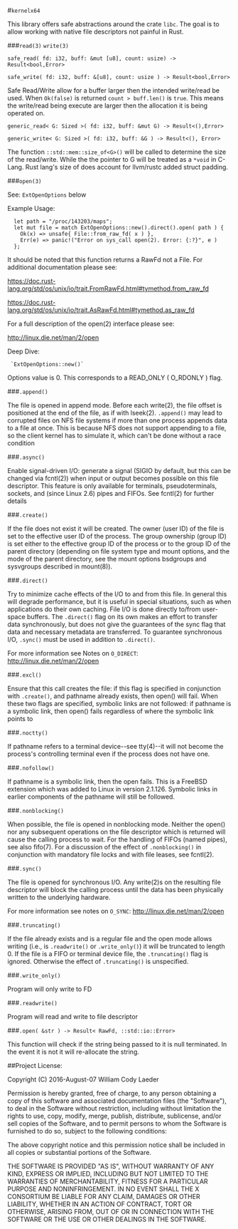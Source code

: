 #`kernelx64`


This library offers safe abstractions around the crate `libc`. The goal is to
allow working with native file descriptors not painful in Rust.

###`read(3)` `write(3)`

`safe_read( fd: i32, buff: &mut [u8], count: usize) -> Result<bool,Error>`

`safe_write( fd: i32, buff: &[u8], count: usize ) -> Result<bool,Error>`

Safe Read/Write allow for a buffer larger then the intended write/read be used.
When `Ok(false)` is returned `count > buff.len()` is `true`. This means the
write/read being execute are larger then the allocation it is being operated on.

`generic_read< G: Sized >( fd: i32, buff: &mut G) -> Result<(),Error>`

`generic_write< G: Sized >( fd: i32, buff: &G ) -> Result<(), Error>`

The function `::std::mem::size_of<G>()` will be called to determine the size
of the read/write. While the the pointer to G will be treated as a `*void` in
C-Lang. Rust lang's size of does account for llvm/rustc added struct padding.


###`open(3)`

See: `ExtOpenOptions` below

Example Usage:

      let path = "/proc/143203/maps";
      let mut file = match ExtOpenOptions::new().direct().open( path ) {
        Ok(x) => unsafe{ File::from_raw_fd( x ) },
        Err(e) => panic!("Error on sys_call open(2). Error: {:?}", e )
      };

It should be noted that this function returns a RawFd not a File. For additional
documentation please see:

https://doc.rust-lang.org/std/os/unix/io/trait.FromRawFd.html#tymethod.from_raw_fd

https://doc.rust-lang.org/std/os/unix/io/trait.AsRawFd.html#tymethod.as_raw_fd

For a full description of the open(2) interface please see:

http://linux.die.net/man/2/open


Deep Dive:

     `ExtOpenOptions::new()`

Options value is 0. This corresponds to a READ_ONLY ( O_RDONLY ) flag.

###`.append()`

The file is opened in append mode. Before each write(2), the file offset is
positioned at the end of the file, as if with lseek(2). `.append()` may lead to
corrupted files on NFS file systems if more than one process appends data to a
file at once. This is because NFS does not support appending to a file, so the
client kernel has to simulate it, which can't be done without a race condition

###`.async()`

Enable signal-driven I/O: generate a signal (SIGIO by default, but this can be
changed via fcntl(2)) when input or output becomes possible on this file
descriptor. This feature is only available for terminals, pseudoterminals,
sockets, and (since Linux 2.6) pipes and FIFOs. See fcntl(2) for further details

###`.create()`

If the file does not exist it will be created. The owner (user ID) of the file
is set to the effective user ID of the process. The group ownership (group ID)
is set either to the effective group ID of the process or to the group ID of the
parent directory (depending on file system type and mount options, and the mode
of the parent directory, see the mount options bsdgroups and sysvgroups
described in mount(8)).

###`.direct()`

Try to minimize cache effects of the I/O to and from this file. In general this
will degrade performance, but it is useful in special situations, such as when
applications do their own caching. File I/O is done directly to/from user-space
buffers. The `.direct()` flag on its own makes an effort to transfer data
synchronously, but does not give the guarantees of the sync flag that data and
necessary metadata are transferred. To guarantee synchronous I/O, `.sync()` must
be used in addition to `.direct()`.

For more information see Notes on `O_DIRECT`: http://linux.die.net/man/2/open

###`.excl()`

Ensure that this call creates the file: if this flag is specified in conjunction
with `.create()`, and pathname already exists, then open() will fail. When these
two flags are specified, symbolic links are not followed: if pathname is a
symbolic link, then open() fails regardless of where the symbolic link points to

###`.noctty()`

If pathname refers to a terminal device--see tty(4)--it will not become the
process's controlling terminal even if the process does not have one.

###`.nofollow()`

If pathname is a symbolic link, then the open fails. This is a FreeBSD extension
which was added to Linux in version 2.1.126. Symbolic links in earlier
components of the pathname will still be followed.

###`.nonblocking()`

When possible, the file is opened in nonblocking mode. Neither the open() nor
any subsequent operations on the file descriptor which is returned will cause
the calling process to wait. For the handling of FIFOs (named pipes), see also
fifo(7). For a discussion of the effect of `.nonblocking()` in conjunction with
mandatory file locks and with file leases, see fcntl(2).

###`.sync()`

The file is opened for synchronous I/O. Any write(2)s on the resulting file
descriptor will block the calling process until the data has been physically
written to the underlying hardware.

For more information see notes on `O_SYNC`: http://linux.die.net/man/2/open

###`.truncating()`

If the file already exists and is a regular file and the open mode allows
writing (i.e., is `.readwrite()` or `.write_only()`) it will be truncated to
length 0. If the file is a FIFO or terminal device file, the `.truncating()`
flag is ignored. Otherwise the effect of `.truncating()` is unspecified.

###`.write_only()`

Program will only write to FD

###`.readwrite()`

Program will read and write to file descriptor

###`.open( &str ) -> Result< RawFd, ::std::io::Error>`

This function will check if the string being passed to it is null terminated.
In the event it is not it will re-allocate the string.

##Project License:

Copyright (C) 2016-August-07 William Cody Laeder


Permission is hereby granted, free of charge, to any person obtaining a copy of this software and
associated documentation files (the "Software"), to deal in the Software without restriction,
including without limitation the rights to use, copy, modify, merge, publish, distribute,
sublicense, and/or sell copies of the Software, and to permit persons to whom the Software is
furnished to do so, subject to the following conditions:

The above copyright notice and this permission notice shall be included in all copies or
substantial portions of the Software.

THE SOFTWARE IS PROVIDED "AS IS", WITHOUT WARRANTY OF ANY KIND, EXPRESS OR IMPLIED, INCLUDING BUT
NOT LIMITED TO THE WARRANTIES OF MERCHANTABILITY, FITNESS FOR A PARTICULAR PURPOSE AND
NONINFRINGEMENT. IN NO EVENT SHALL THE X CONSORTIUM BE LIABLE FOR ANY CLAIM, DAMAGES OR OTHER
LIABILITY, WHETHER IN AN ACTION OF CONTRACT, TORT OR OTHERWISE, ARISING FROM, OUT OF OR IN
CONNECTION WITH THE SOFTWARE OR THE USE OR OTHER DEALINGS IN THE SOFTWARE.
